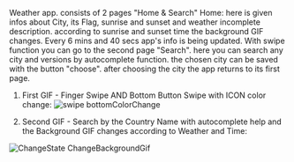 Weather app. consists of 2 pages "Home & Search"  Home: here is given infos about City, its Flag, sunrise and sunset and weather incomplete description. according to sunrise and sunset time the background GIF changes. Every 6 mins and 40 secs app's info is being updated.   With swipe function you can go to the second page "Search". here you can search any city and versions by autocomplete function. the chosen city can be saved with the button "choose". after choosing the city the app returns to its first page.


1) First GIF -  Finger Swipe AND Bottom Button Swipe with ICON color change: 
![swipe bottomColorChange](https://user-images.githubusercontent.com/38010166/80748305-c56cf080-8b35-11ea-892f-fc628162f23d.gif)



2) Second GIF  - Search by the Country Name with autocomplete help and the Background GIF changes according to Weather and Time:

![ChangeState ChangeBackgroundGif](https://user-images.githubusercontent.com/38010166/80748837-a15ddf00-8b36-11ea-8782-3cf599253cbd.gif)
